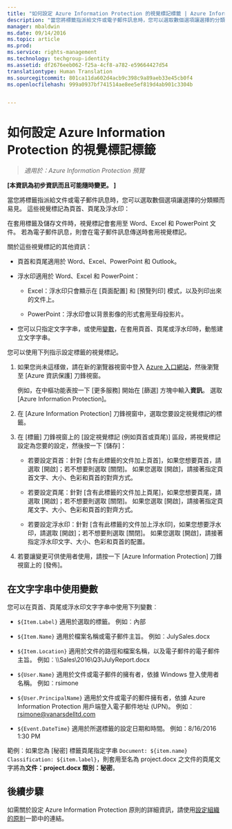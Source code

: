 ```yaml
---
title: "如何設定 Azure Information Protection 的視覺標記標籤 | Azure Information Protection"
description: "當您將標籤指派給文件或電子郵件訊息時，您可以選取數個選項讓選擇的分類顯而易見。 這些視覺標記為頁首、頁尾及浮水印。"
manager: mbaldwin
ms.date: 09/14/2016
ms.topic: article
ms.prod: 
ms.service: rights-management
ms.technology: techgroup-identity
ms.assetid: df2676eeb062-f25a-4cf8-a782-e59664427d54
translationtype: Human Translation
ms.sourcegitcommit: 801ca11da602d4acb9c398c9a89aeb33e45cb0f4
ms.openlocfilehash: 999a0937bf741514ae8ee5ef819d4ab901c3304b


---
```


# 如何設定 Azure Information Protection 的視覺標記標籤

>*適用於：Azure Information Protection 預覽*

**[本資訊為初步資訊而且可能隨時變更。 ]**

當您將標籤指派給文件或電子郵件訊息時，您可以選取數個選項讓選擇的分類顯而易見。 這些視覺標記為頁首、頁尾及浮水印：

在套用標籤及儲存文件時，視覺標記會套用至 Word、Excel 和 PowerPoint 文件。 若為電子郵件訊息，則會在電子郵件訊息傳送時套用視覺標記。

關於這些視覺標記的其他資訊：

- 頁首和頁尾適用於 Word、Excel、PowerPoint 和 Outlook。

- 浮水印適用於 Word、Excel 和 PowerPoint：

    - Excel：浮水印只會顯示在 [頁面配置] 和 [預覽列印] 模式，以及列印出來的文件上。

    - PowerPoint：浮水印會以背景影像的形式套用至母投影片。

- 您可以只指定文字字串，或使用[變數](#using-variables-in-the-text-string)，在套用頁首、頁尾或浮水印時，動態建立文字字串。 

您可以使用下列指示設定標籤的視覺標記。

1. 如果您尚未這樣做，請在新的瀏覽器視窗中登入 [Azure 入口網站](https://portal.azure.com)，然後瀏覽至 [Azure 資訊保護] 刀鋒視窗。 
    
    例如，在中樞功能表按一下 [更多服務] 開始在 [篩選] 方塊中輸入**資訊**。 選取 [Azure Information Protection]。

2. 在 [Azure Information Protection] 刀鋒視窗中，選取您要設定視覺標記的標籤。

3. 在 [標籤] 刀鋒視窗上的 [設定視覺標記 (例如頁首或頁尾)] 區段，將視覺標記設定為您要的設定，然後按一下 [儲存]：

    - 若要設定頁首：針對 [含有此標籤的文件加上頁首]，如果您想要頁首，請選取 [開啟]；若不想要則選取 [關閉]。 如果您選取 [開啟]，請接著指定頁首文字、大小、色彩和頁首的對齊方式。
    
    - 若要設定頁尾：針對 [含有此標籤的文件加上頁尾]，如果您想要頁尾，請選取 [開啟]；若不想要則選取 [關閉]。 如果您選取 [開啟]，請接著指定頁尾文字、大小、色彩和頁首的對齊方式。
    
    - 若要設定浮水印：針對 [含有此標籤的文件加上浮水印]，如果您想要浮水印，請選取 [開啟]；若不想要則選取 [關閉]。 如果您選取 [開啟]，請接著指定浮水印文字、大小、色彩和頁首的配置。 

4. 若要讓變更可供使用者使用，請按一下 [Azure Information Protection] 刀鋒視窗上的 [發佈]。

## 在文字字串中使用變數

您可以在頁首、頁尾或浮水印文字字串中使用下列變數︰

- `${Item.Label}` 適用於選取的標籤。 例如︰內部

- `${Item.Name}` 適用於檔案名稱或電子郵件主旨。 例如︰JulySales.docx

- `${Item.Location}` 適用於文件的路徑和檔案名稱，以及電子郵件的電子郵件主旨。 例如︰\\\Sales\2016\Q3\JulyReport.docx

- `${User.Name}` 適用於文件或電子郵件的擁有者，依據 Windows 登入使用者名稱。 例如︰rsimone

- `${User.PrincipalName}` 適用於文件或電子的郵件擁有者，依據 Azure Information Protection 用戶端登入電子郵件地址 (UPN)。 例如︰rsimone@vanarsdelltd.com

- `${Event.DateTime}` 適用於所選標籤的設定日期和時間。 例如：8/16/2016 1:30 PM
    
範例︰如果您為 [秘密] 標籤頁尾指定字串 `Document: ${item.name}  Classification: ${item.label}`，則套用至名為 project.docx 之文件的頁尾文字將為**文件：project.docx 類別：秘密**。

## 後續步驟

如需關於設定 Azure Information Protection 原則的詳細資訊，請使用[設定組織的原則](configure-policy.md#configuring-your-organization-s-policy)一節中的連結。  





<!--HONumber=Sep16_HO3-->


